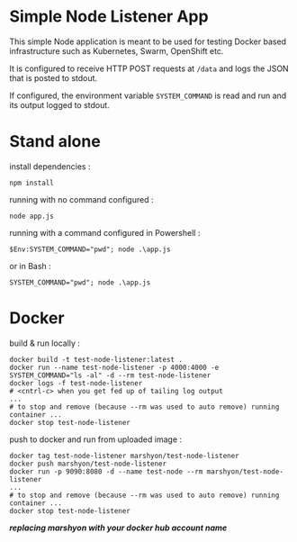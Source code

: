 # Simple Node Listener App

This simple Node application is meant to be used for testing Docker based infrastructure such as Kubernetes, Swarm, OpenShift etc. 

It is configured to receive HTTP POST requests at `/data` and logs the JSON that is posted to stdout.

If configured, the environment variable `SYSTEM_COMMAND` is read and run and its output logged to stdout.

# Stand alone

install dependencies :

```
npm install
```

running with no command configured :

```
node app.js
```

running with a command configured in Powershell :

```
$Env:SYSTEM_COMMAND="pwd"; node .\app.js
```

or in Bash :

```
SYSTEM_COMMAND="pwd"; node .\app.js
```

# Docker 

build & run locally :

```
docker build -t test-node-listener:latest .
docker run --name test-node-listener -p 4000:4000 -e SYSTEM_COMMAND="ls -al" -d --rm test-node-listener
docker logs -f test-node-listener
# <cntrl-c> when you get fed up of tailing log output
...
# to stop and remove (because --rm was used to auto remove) running container ...
docker stop test-node-listener 
```

push to docker and run from uploaded image :

```
docker tag test-node-listener marshyon/test-node-listener
docker push marshyon/test-node-listener
docker run -p 9090:8080 -d --name test-node --rm marshyon/test-node-listener
...
# to stop and remove (because --rm was used to auto remove) running container ...
docker stop test-node-listener 
```

___replacing marshyon with your docker hub account name___

